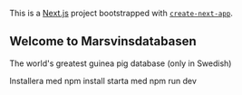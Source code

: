 This is a [Next.js](https://nextjs.org/) project bootstrapped with [`create-next-app`](https://github.com/vercel/next.js/tree/canary/packages/create-next-app).

## Welcome to Marsvinsdatabasen
The world's greatest guinea pig database (only in Swedish)

Installera med npm install
starta med npm run dev

